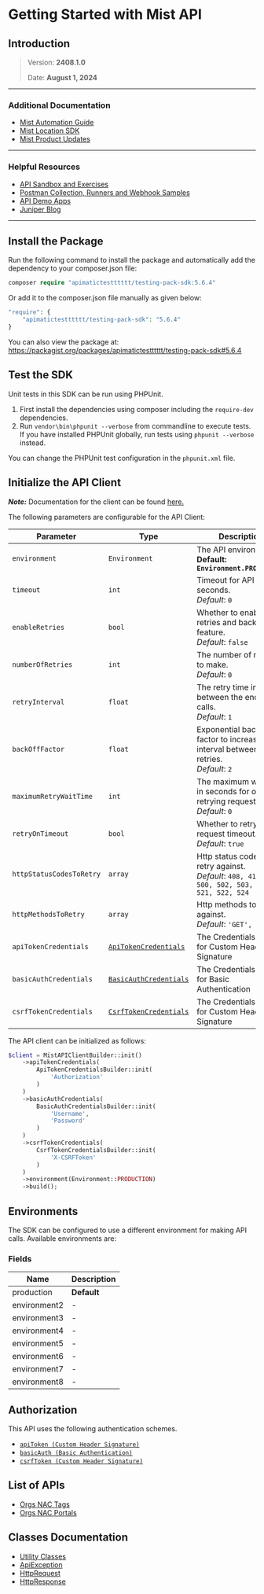 
# Getting Started with Mist API

## Introduction

> Version: **2408.1.0**
> 
> Date: **August 1, 2024**

---


### Additional Documentation

* [Mist Automation Guide](https://www.juniper.net/documentation/us/en/software/mist/automation-integration/index.html)
* [Mist Location SDK](https://www.juniper.net/documentation/us/en/software/mist/location_services/topics/concept/mist-how-get-mist-sdk.html)
* [Mist Product Updates](https://www.mist.com/documentation/category/product-updates/)

---


### Helpful Resources

* [API Sandbox and Exercises](https://api-class.mist.com/)
* [Postman Collection, Runners and Webhook Samples](https://www.postman.com/juniper-mist/workspace/mist-systems-s-public-workspace)
* [API Demo Apps](https://apps.mist-lab.fr/)
* [Juniper Blog](https://blogs.juniper.net/)

---


## Install the Package

Run the following command to install the package and automatically add the dependency to your composer.json file:

```php
composer require "apimatictestttttt/testing-pack-sdk:5.6.4"
```

Or add it to the composer.json file manually as given below:

```php
"require": {
    "apimatictestttttt/testing-pack-sdk": "5.6.4"
}
```

You can also view the package at:
https://packagist.org/packages/apimatictestttttt/testing-pack-sdk#5.6.4

## Test the SDK

Unit tests in this SDK can be run using PHPUnit.

1. First install the dependencies using composer including the `require-dev` dependencies.
2. Run `vendor\bin\phpunit --verbose` from commandline to execute tests. If you have installed PHPUnit globally, run tests using `phpunit --verbose` instead.

You can change the PHPUnit test configuration in the `phpunit.xml` file.

## Initialize the API Client

**_Note:_** Documentation for the client can be found [here.](https://www.github.com/ZahraN444/testing-pack-php-sdk/tree/5.6.4/doc/client.md)

The following parameters are configurable for the API Client:

| Parameter | Type | Description |
|  --- | --- | --- |
| `environment` | `Environment` | The API environment. <br> **Default: `Environment.PRODUCTION`** |
| `timeout` | `int` | Timeout for API calls in seconds.<br>*Default*: `0` |
| `enableRetries` | `bool` | Whether to enable retries and backoff feature.<br>*Default*: `false` |
| `numberOfRetries` | `int` | The number of retries to make.<br>*Default*: `0` |
| `retryInterval` | `float` | The retry time interval between the endpoint calls.<br>*Default*: `1` |
| `backOffFactor` | `float` | Exponential backoff factor to increase interval between retries.<br>*Default*: `2` |
| `maximumRetryWaitTime` | `int` | The maximum wait time in seconds for overall retrying requests.<br>*Default*: `0` |
| `retryOnTimeout` | `bool` | Whether to retry on request timeout.<br>*Default*: `true` |
| `httpStatusCodesToRetry` | `array` | Http status codes to retry against.<br>*Default*: `408, 413, 429, 500, 502, 503, 504, 521, 522, 524` |
| `httpMethodsToRetry` | `array` | Http methods to retry against.<br>*Default*: `'GET', 'PUT'` |
| `apiTokenCredentials` | [`ApiTokenCredentials`](https://www.github.com/ZahraN444/testing-pack-php-sdk/tree/5.6.4/doc/auth/custom-header-signature.md) | The Credentials Setter for Custom Header Signature |
| `basicAuthCredentials` | [`BasicAuthCredentials`](https://www.github.com/ZahraN444/testing-pack-php-sdk/tree/5.6.4/doc/auth/basic-authentication.md) | The Credentials Setter for Basic Authentication |
| `csrfTokenCredentials` | [`CsrfTokenCredentials`](https://www.github.com/ZahraN444/testing-pack-php-sdk/tree/5.6.4/doc/auth/custom-header-signature-1.md) | The Credentials Setter for Custom Header Signature |

The API client can be initialized as follows:

```php
$client = MistAPIClientBuilder::init()
    ->apiTokenCredentials(
        ApiTokenCredentialsBuilder::init(
            'Authorization'
        )
    )
    ->basicAuthCredentials(
        BasicAuthCredentialsBuilder::init(
            'Username',
            'Password'
        )
    )
    ->csrfTokenCredentials(
        CsrfTokenCredentialsBuilder::init(
            'X-CSRFToken'
        )
    )
    ->environment(Environment::PRODUCTION)
    ->build();
```

## Environments

The SDK can be configured to use a different environment for making API calls. Available environments are:

### Fields

| Name | Description |
|  --- | --- |
| production | **Default** |
| environment2 | - |
| environment3 | - |
| environment4 | - |
| environment5 | - |
| environment6 | - |
| environment7 | - |
| environment8 | - |

## Authorization

This API uses the following authentication schemes.

* [`apiToken (Custom Header Signature)`](https://www.github.com/ZahraN444/testing-pack-php-sdk/tree/5.6.4/doc/auth/custom-header-signature.md)
* [`basicAuth (Basic Authentication)`](https://www.github.com/ZahraN444/testing-pack-php-sdk/tree/5.6.4/doc/auth/basic-authentication.md)
* [`csrfToken (Custom Header Signature)`](https://www.github.com/ZahraN444/testing-pack-php-sdk/tree/5.6.4/doc/auth/custom-header-signature-1.md)

## List of APIs

* [Orgs NAC Tags](https://www.github.com/ZahraN444/testing-pack-php-sdk/tree/5.6.4/doc/controllers/orgs-nac-tags.md)
* [Orgs NAC Portals](https://www.github.com/ZahraN444/testing-pack-php-sdk/tree/5.6.4/doc/controllers/orgs-nac-portals.md)

## Classes Documentation

* [Utility Classes](https://www.github.com/ZahraN444/testing-pack-php-sdk/tree/5.6.4/doc/utility-classes.md)
* [ApiException](https://www.github.com/ZahraN444/testing-pack-php-sdk/tree/5.6.4/doc/api-exception.md)
* [HttpRequest](https://www.github.com/ZahraN444/testing-pack-php-sdk/tree/5.6.4/doc/http-request.md)
* [HttpResponse](https://www.github.com/ZahraN444/testing-pack-php-sdk/tree/5.6.4/doc/http-response.md)

